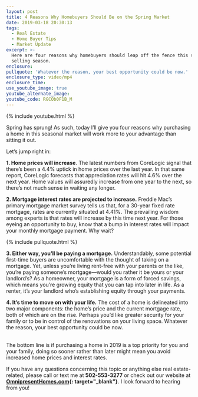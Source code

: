 ```yaml
---
layout: post
title: 4 Reasons Why Homebuyers Should Be on the Spring Market
date: 2019-03-18 20:30:13
tags:
  - Real Estate
  - Home Buyer Tips
  - Market Update
excerpt: >-
  Here are four reasons why homebuyers should leap off the fence this spring
  selling season.
enclosure:
pullquote: 'Whatever the reason, your best opportunity could be now.'
enclosure_type: video/mp4
enclosure_time:
use_youtube_image: true
youtube_alternate_image:
youtube_code: RGCOb0F1B_M
---
```


{% include youtube.html %}

Spring has sprung! As such, today I’ll give you four reasons why purchasing a home in this seasonal market will work more to your advantage than sitting it out.&nbsp;

Let’s jump right in:&nbsp;

**1. Home prices will increase**. The latest numbers from CoreLogic signal that there’s been a 4.4% uptick in home prices over the last year. In that same report, CoreLogic forecasts that appreciation rates will hit 4.6% over the next year. Home values will assuredly increase from one year to the next, so there’s not much sense in waiting any longer. &nbsp;

**2. Mortgage interest rates are projected to increase.** Freddie Mac’s primary mortgage market survey tells us that, for a 30-year fixed rate mortgage, rates are currently situated at 4.41%. The prevailing wisdom among experts is that rates will increase by this time next year. For those eyeing an opportunity to buy, know that a bump in interest rates will impact your monthly mortgage payment. Why wait?&nbsp;

{% include pullquote.html %}

**3. Either way, you’ll be paying a mortgage.** Understandably, some potential first-time buyers are uncomfortable with the thought of taking on a mortgage. Yet, unless you’re living rent-free with your parents or the like, you’re paying someone’s mortgage—would you rather it be yours or your landlord’s? As a homeowner, your mortgage is a form of forced savings, which means you’re growing equity that you can tap into later in life. As a renter, it’s your landlord who’s establishing equity through your payments.&nbsp;

**4. It’s time to move on with your life.** The cost of a home is delineated into two major components: the home’s price and the current mortgage rate, both of which are on the rise. Perhaps you’d like greater security for your family or to be in control of the renovations on your living space. Whatever the reason, your best opportunity could be now. &nbsp;

<br>The bottom line is if purchasing a home in 2019 is a top priority for you and your family, doing so sooner rather than later might mean you avoid increased home prices and interest rates.

If you have any questions concerning this topic or anything else real estate-related, please call or text me at **502-553-3277** or check out our website at **[OmnipresentHomes.com](https://www.omnipresenthomes.com/){: target="_blank"}**. I look forward to hearing from you!